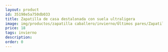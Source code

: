 ```yaml
---
layout: product
id: 35198e5a750db033
title: Zapatilla de casa destalonada con suela ultraligera
image: img/productos/zapatilla caballero/invierno/Últimos pares/Zapatilla de casa destalonada con suela ultraligera=18=invierno.webp
price: 18
tags: invierno
description: 
order: 0
---
```

